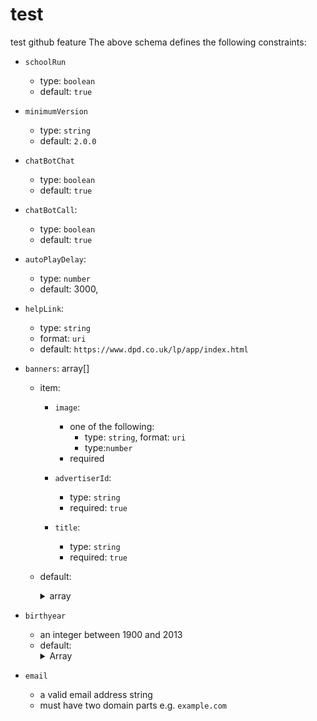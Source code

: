 # test
test github feature
The above schema defines the following constraints:
* `schoolRun`
    * type: `boolean`
    * default: `true`
* `minimumVersion`
    * type: `string`
    * default: `2.0.0`
* `chatBotChat`
    * type: `boolean`
    * default: `true`
* `chatBotCall`:
    * type: `boolean`
    * default: `true`
* `autoPlayDelay`:
    * type: `number`
    * default: 3000,

* `helpLink`:
    * type: `string`
    * format: `uri`
    * default: `https://www.dpd.co.uk/lp/app/index.html`

* `banners`: array[]
    * item: 
        * `image`:
          * one of the following: 
              * type: `string`, format: `uri`
              * type:`number`
          * required

        * `advertiserId`:
          * type: `string`  
          * required: `true`

        * `title`:
          * type: `string`  
          * required: `true`

    * default: <details> <summary>array</summary>
        ```ts
      [
          {
            "image": "https://www.dpdgroup.co.uk/ShipBanner.png",
            "actionType": "ship"
          },
          {
            "image": "https://www.dpdgroup.co.uk/UKShoppingDsicounts.png",
            "actionType": "partner_rewards"
          },
          {
            "image": "https://www.dpdgroup.co.uk/DSBanner.png",
            "actionType": "design_space"
          },
          {
            "video": "https://firebasestorage.googleapis.com/v0/b/dpduk-p-yourdpd-d4.appspot.com/o/static%2Fbanners%2Fwestminster_depot_opening%2Fvideo.mp4?alt=media&token=f39d7b15-3a5f-4540-9d09-d50990383059",
            "image": "https://www.dpdgroup.co.uk/NewsBanner.png",
            "actionType": "video"
          }
      ]
      ```
      </details>
    
* `birthyear`
    * an integer between 1900 and 2013
    * default: <details><summary>Array</summary>
        ```ts
        [
          {
            "image": "https://www.dpdgroup.co.uk/ShipBanner.png",
            "actionType": "ship"
          },
          {
            "image": "https://www.dpdgroup.co.uk/UKShoppingDsicounts.png",
            "actionType": "partner_rewards"
          },
          {
            "image": "https://www.dpdgroup.co.uk/DSBanner.png",
            "actionType": "design_space"
          },
          {
            "video": "https://firebasestorage.googleapis.com/v0/b/dpduk-p-yourdpd-d4.appspot.com/o/static%2Fbanners%2Fwestminster_depot_opening%2Fvideo.mp4?alt=media&token=f39d7b15-3a5f-4540-9d09-d50990383059",
            "image": "https://www.dpdgroup.co.uk/NewsBanner.png",
            "actionType": "video"
          }
        ]
        ```
        </details>


* `email`
    * a valid email address string
    * must have two domain parts e.g. `example.com`

